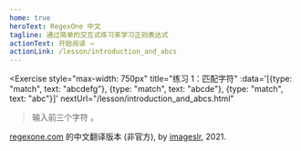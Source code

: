 ```yaml
---
home: true
heroText: RegexOne 中文
tagline: 通过简单的交互式练习来学习正则表达式
actionText: 开始阅读 →
actionLink: /lesson/introduction_and_abcs
---
```


<Exercise 
  style="max-width: 750px"
  title="练习 1：匹配字符"
  :data='[{type: "match", text: "abcdefg"}, {type: "match", text: "abcde"}, {type: "match", text: "abc"}]'
  nextUrl="/lesson/introduction_and_abcs.html"
>输入前三个字符 <SolutionLink text="abc" />。</Exercise>
<div class="footer" style="border-top:none"><a
  href="https://regexone.com" target="_blank">regexone.com</a> 的中文翻译版本 (非官方), by <a href="https://github.com/imageslr" target="_blank">imageslr</a>, 2021.</div>